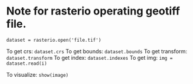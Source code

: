 # Note for rasterio operating geotiff file.

`dataset = rasterio.open('file.tif')`

To get crs: `dataset.crs`
To get bounds: `dataset.bounds`
To get transform: `dataset.transform`
To get index: `dataset.indexes`
To get img: `img = dataset.read(i)`

To visualize: `show(image)`
